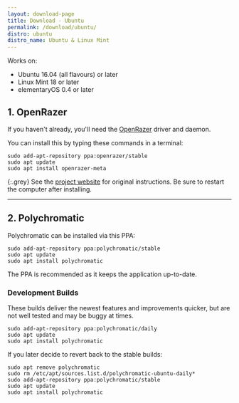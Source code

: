 ```yaml
---
layout: download-page
title: Download - Ubuntu
permalink: /download/ubuntu/
distro: ubuntu
distro_name: Ubuntu & Linux Mint
---
```


Works on:

* Ubuntu 16.04 (all flavours) or later
* Linux Mint 18 or later
* elementaryOS 0.4 or later

## 1. OpenRazer

If you haven't already, you'll need the [OpenRazer](https://openrazer.github.io) driver and daemon.

You can install this by typing these commands in a terminal:

```
sudo add-apt-repository ppa:openrazer/stable
sudo apt update
sudo apt install openrazer-meta
```

{:.grey}
See the [project website](http://openrazer.github.io/#ubuntu) for original instructions.
Be sure to restart the computer after installing.

---

## 2. Polychromatic

Polychromatic can be installed via this PPA:

```
sudo add-apt-repository ppa:polychromatic/stable
sudo apt update
sudo apt install polychromatic
```

The PPA is recommended as it keeps the application up-to-date.

### Development Builds
These builds deliver the newest features and improvements quicker, but are not well tested and may be buggy at times.

```
sudo add-apt-repository ppa:polychromatic/daily
sudo apt update
sudo apt install polychromatic
```

If you later decide to revert back to the stable builds:

```
sudo apt remove polychromatic
sudo rm /etc/apt/sources.list.d/polychromatic-ubuntu-daily*
sudo add-apt-repository ppa:polychromatic/stable
sudo apt update
sudo apt install polychromatic
```
